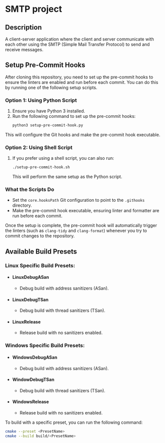 # SMTP project 

## Description
A client-server application where the client and server communicate with each other using the SMTP (Simple Mail Transfer Protocol) to send and receive messages.

## Setup Pre-Commit Hooks

After cloning this repository, you need to set up the pre-commit hooks to ensure the linters are enabled and run before each commit. You can do this by running one of the following setup scripts.

### Option 1: Using Python Script
1. Ensure you have Python 3 installed.
2. Run the following command to set up the pre-commit hooks:
   ```bash
   python3 setup-pre-commit-hook.py
   ```

This will configure the Git hooks and make the pre-commit hook executable.

### Option 2: Using Shell Script
1. If you prefer using a shell script, you can also run:
   ```bash
   ./setup-pre-commit-hook.sh
   ```
   This will perform the same setup as the Python script.

### What the Scripts Do

- Set the `core.hooksPath` Git configuration to point to the `.githooks` directory.
- Make the pre-commit hook executable, ensuring linter and formatter are run before each commit.

Once the setup is complete, the pre-commit hook will automatically trigger the linters (such as `clang-tidy` and `clang-format`) whenever you try to commit changes to the repository.

## Available Build Presets

### Linux Specific Build Presets:
- #### LinuxDebugASan
  - Debug build with address sanitizers (ASan).

- #### LinuxDebugTSan
  - Debug build with thread sanitizers (TSan).

- #### LinuxRelease
  - Release build with no sanitizers enabled. 

### Windows Specific Build Presets:
- #### WindowsDebugASan
   - Debug build with address sanitizers (ASan).

- #### WindowDebugTSan
   - Debug build with thread sanitizers (TSan).

- #### WindowsRelease
   - Release build with no sanitizers enabled.


To build with a specific preset, you can run the following command:
```bash
cmake --preset <PresetName>
cmake --build build/<PresetName>
```
